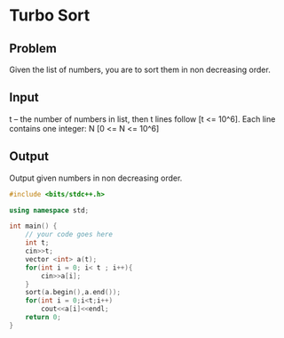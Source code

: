 # Turbo Sort
## Problem
Given the list of numbers, you are to sort them in non decreasing order.

## Input
t – the number of numbers in list, then t lines follow [t <= 10^6].
Each line contains one integer: N [0 <= N <= 10^6]

## Output
Output given numbers in non decreasing order.

```cpp
#include <bits/stdc++.h>

using namespace std;

int main() {
	// your code goes here
	int t;
	cin>>t;
	vector <int> a(t);
	for(int i = 0; i< t ; i++){
	    cin>>a[i];
	}
	sort(a.begin(),a.end());
	for(int i = 0;i<t;i++)
	    cout<<a[i]<<endl;
	return 0;
}
```